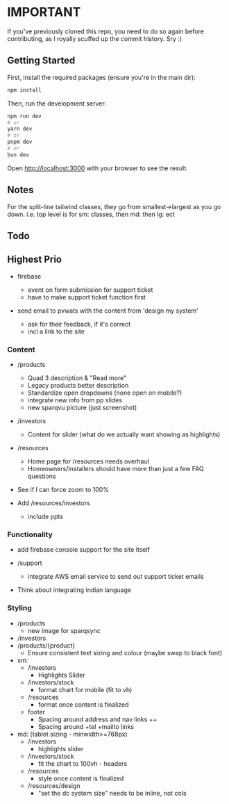 # IMPORTANT

If you've previously cloned this repo, you need to do so again before contributing, as I royally scuffed up the commit history.  Sry :)

## Getting Started

First, install the required packages (ensure you're in the main dir):

```bash
npm install
```

Then, run the development server:

```bash
npm run dev
# or
yarn dev
# or
pnpm dev
# or
bun dev
```

Open [http://localhost:3000](http://localhost:3000) with your browser to see the result.

## Notes

For the split-line tailwind classes, they go from smallest->largest as you go down.  i.e. top level is for sm: classes, then md: then lg: ect

## Todo

## Highest Prio

- firebase
    - event on form submission for support ticket
    - have to make support ticket function first

- send email to pvwats with the content from 'design my system'
    - ask for their feedback, if it's correct
    - incl a link to the site

### Content
- /products
    - Quad 3 description & "Read more"
    - Legacy products better description
    - Standardize open dropdowns (none open on mobile?)
    - integrate new info from pp slides
    - new sparqvu picture (just screenshot)

- /investors
    - Content for slider (what do we actually want showing as highlights)
- /resources
    - Home page for /resources needs overhaul
    - Homeowners/Installers should have more than just a few FAQ questions

- See if I can force zoom to 100%
- Add /resources/investors
    - include ppts

### Functionality

- add firebase console support for the site itself

- /support
    - integrate AWS email service to send out support ticket emails
- Think about integrating indian language

### Styling
-  /products
    - new image for sparqsync
-  /investors
- /products/{product}
    - Ensure consistent text sizing and colour (maybe swap to black font)
- sm:
    - /investors
        - Highlights Slider
    - /investors/stock
        - format chart for mobile (fit to vh)
    - /resources
        - format once content is finalized
    - footer
        - Spacing around address and nav links ++
        - Spacing around +tel +mailto links
- md: (tablet sizing - minwidth>=768px)
    - /investors
        - highlights slider
    - /investors/stock
        - fit the chart to 100vh - headers
    - /resources
        - style once content is finalized
    - /resources/design
        - "set the dc system size" needs to be inline, not cols
